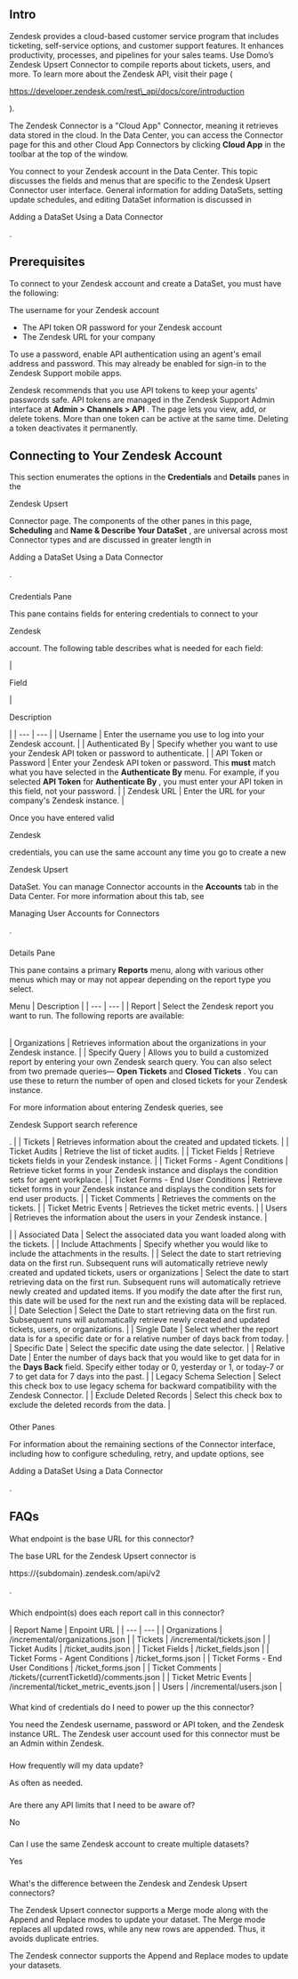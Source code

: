 

Intro
-------

Zendesk provides a cloud-based customer service program that includes ticketing, self-service options, and customer support features. It enhances productivity, processes, and pipelines for your sales teams. Use Domo’s Zendesk Upsert Connector to compile reports about tickets, users, and more. To learn more about the Zendesk API, visit their page (

https://developer.zendesk.com/rest\_api/docs/core/introduction

).


 The Zendesk Connector is a "Cloud App" Connector, meaning it retrieves data stored in the cloud. In the Data Center, you can access the Connector page for this and other Cloud App Connectors by clicking
 ****Cloud App****
 in the toolbar at the top of the window.


 You connect to your Zendesk account in the Data Center. This topic discusses the fields and menus that are specific to the Zendesk Upsert Connector user interface. General information for adding DataSets, setting update schedules, and editing DataSet information is discussed in

Adding a DataSet Using a Data Connector

.


 Prerequisites
---------------

To connect to your Zendesk account and create a DataSet, you must have the following:

 The username for your Zendesk account
* The API token OR password for your Zendesk account
* The Zendesk URL for your company

To use a password, enable API authentication using an agent's email address and password. This may already be enabled for sign-in to the Zendesk Support mobile apps.


 Zendesk recommends that you use API tokens to keep your agents' passwords safe. API tokens are managed in the Zendesk Support Admin interface at
 ****Admin > Channels > API****
 . The page lets you view, add, or delete tokens. More than one token can be active at the same time. Deleting a token deactivates it permanently.


 Connecting to Your Zendesk Account
------------------------------------


 This section enumerates the options in the
 **Credentials**
 and
 **Details**
 panes in the

Zendesk Upsert

Connector page. The components of the other panes in this page,
 **Scheduling**
 and
 **Name & Describe Your DataSet**
 , are universal across most Connector types and are discussed in greater length in

Adding a DataSet Using a Data Connector

.


###

Credentials Pane


 This pane contains fields for entering credentials to connect to your

Zendesk

account. The following table describes what is needed for each field:


|

Field

|

Description

|
| --- | --- |
|
 Username
  |
 Enter the username you use to log into your Zendesk account.
  |
|
 Authenticated By
  |
 Specify whether you want to use your Zendesk API token or password to authenticate.
  |
|
 API Token or Password
  |
 Enter your Zendesk API token or password. This
 **must**
 match what you have selected in the
 ****Authenticate By****
 menu. For example, if you selected
 ****API Token****
 for
 ****Authenticate By****
 , you must enter your API token in this field, not your password.
  |
|
 Zendesk URL
  |
 Enter the URL for your company's Zendesk instance.
  |


 Once you have entered valid

Zendesk

credentials, you can use the same account any time you go to create a new

Zendesk Upsert

DataSet. You can manage Connector accounts in the
 **Accounts**
 tab in the Data Center. For more information about this tab, see

Managing User Accounts for Connectors

.


###
 Details Pane

This pane contains a primary
 **Reports**
 menu, along with various other menus which may or may not appear depending on the report type you select.


 Menu
  |
 Description
  |
| --- | --- |
|
 Report
  |
 Select the Zendesk report you want to run. The following reports are available:


|  |  |
| --- | --- |
|
 Organizations
  |
 Retrieves information about the organizations in your Zendesk instance.
  |
|
 Specify Query
  |
 Allows you to build a customized report by entering your own Zendesk search query. You can also select from two premade queries—
 **Open Tickets**
 and
 **Closed Tickets**
 . You can use these to return the number of open and closed tickets for your Zendesk instance.

For more information about entering Zendesk queries, see

Zendesk Support search reference

.
  |
|
 Tickets
  |
 Retrieves information about the created and updated tickets.
  |
|
 Ticket Audits
  |
 Retrieve the list of ticket audits.
  |
|
 Ticket Fields
  |
 Retrieve tickets fields in your Zendesk instance.
  |
|
 Ticket Forms - Agent Conditions
  |
 Retrieve ticket forms in your Zendesk instance and displays the condition sets for agent workplace.
  |
|
 Ticket Forms - End User Conditions
  |
 Retrieve ticket forms in your Zendesk instance and displays the condition sets for end user products.
  |
|
 Ticket Comments
  |
 Retrieves the comments on the tickets.
  |
|
 Ticket Metric Events
  |
 Retrieves the ticket metric events.
  |
|
 Users
  |
 Retrieves the information about the users in your Zendesk instance.
  |

|
|
 Associated Data
  |
 Select the associated data you want loaded along with the tickets.
  |
|
 Include Attachments
  |
 Specify whether you would like to include the attachments in the results.
  |
|
 Select the date to start retrieving data on the first run. Subsequent runs will automatically retrieve newly created and updated tickets, users or organizations
  |
 Select the date to start retrieving data on the first run. Subsequent runs will automatically retrieve newly created and updated items. If you modify the date after the first run, this date will be used for the next run and the existing data will be replaced.
  |
|
 Date Selection
  |
 Select the Date to start retrieving data on the first run. Subsequent runs will automatically retrieve newly created and updated tickets, users, or organizations.
  |
|
 Single Date
  |
 Select whether the report data is for a specific date or for a relative number of days back from today.
  |
|
 Specific Date
  |
 Select the specific date using the date selector.
  |
|
 Relative Date
  |
 Enter the number of days back that you would like to get data for in the
 ****Days Back****
 field. Specify either today or 0, yesterday or 1, or today-7 or 7 to get data for 7 days into the past.
  |
|
 Legacy Schema Selection
  |
 Select this check box to use legacy schema for backward compatibility with the Zendesk Connector.
  |
|
 Exclude Deleted Records
  |
 Select this check box to exclude the deleted records from the data.
  |


###
 Other Panes

For information about the remaining sections of the Connector interface, including how to configure scheduling, retry, and update options, see

Adding a DataSet Using a Data Connector

.


 FAQs
------


####
 What endpoint is the base URL for this connector?

The base URL for the Zendesk Upsert connector is

https://{subdomain}.zendesk.com/api/v2

.

###
 Which endpoint(s) does each report call in this connector?


|
 Report Name
  |
 Enpoint URL
  |
| --- | --- |
|
 Organizations
  |
 /incremental/organizations.json
  |
|
 Tickets
  |
 /incremental/tickets.json
  |
|
 Ticket Audits
  |
 /ticket\_audits.json
  |
|
 Ticket Fields
  |
 /ticket\_fields.json
  |
|
 Ticket Forms - Agent Conditions
  |
 /ticket\_forms.json
  |
|
 Ticket Forms - End User Conditions
  |
 /ticket\_forms.json
  |
|
 Ticket Comments
  |
 /tickets/{currentTicketId}/comments.json
  |
|
 Ticket Metric Events
  |
 /incremental/ticket\_metric\_events.json
  |
|
 Users
  |
 /incremental/users.json
  |


####
 What kind of credentials do I need to power up the this connector?

You need the Zendesk username, password or API token, and the Zendesk instance URL. The Zendesk user account used for this connector must be an Admin within Zendesk.

###
 How frequently will my data update?

As often as needed.

###
 Are there any API limits that I need to be aware of?

No

###
 Can I use the same Zendesk account to create multiple datasets?

Yes

###
 What's the difference between the Zendesk and Zendesk Upsert connectors?

The Zendesk Upsert connector supports a Merge mode along with the Append and Replace modes to update your dataset. The Merge mode replaces all updated rows, while any new rows are appended. Thus, it avoids duplicate entries.


 The Zendesk connector supports the Append and Replace modes to update your datasets.

